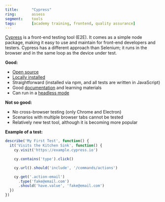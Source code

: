 ```yaml
---
title:      "Cypress"
ring:       assess
segment:    tools
tags:       [academy training, frontend, quality assurance]
---
```


[Cypress](https://www.cypress.io/) is a front-end testing tool (E2E). It comes as a simple node package, making it easy to use and maintain for front-end developers and testers. Cypress has a different approach than Selenium; it runs in the browser and in the same loop as the device under test.

**Good:**

* [Open source](https://github.com/cypress-io/cypress)
* [Locally installed](https://docs.cypress.io/guides/getting-started/installing-cypress.html#System-requirements)
* Straightforward (installed via npm, and all tests are written in JavaScript)
* Good [documentation](https://docs.cypress.io/guides/overview/why-cypress.html#In-a-nutshell) and learning materials
* Can run in a [headless mode](https://docs.cypress.io/guides/guides/command-line.html#cypress-run)

**Not so good:**

* No cross-browser testing (only Chrome and Electron)
* Scenarios with multiple browser tabs cannot be tested
* Relatively new test tool, although it is becoming more popular

**Example of a test:**

```js
describe('My First Test', function() {
  it('Visits the Kitchen Sink', function() {
    cy.visit('https://example.cypress.io')

    cy.contains('type').click()

    cy.url().should('include', '/commands/actions')

    cy.get('.action-email')
      .type('fake@email.com')
      .should('have.value', 'fake@email.com')
  })
})
```
